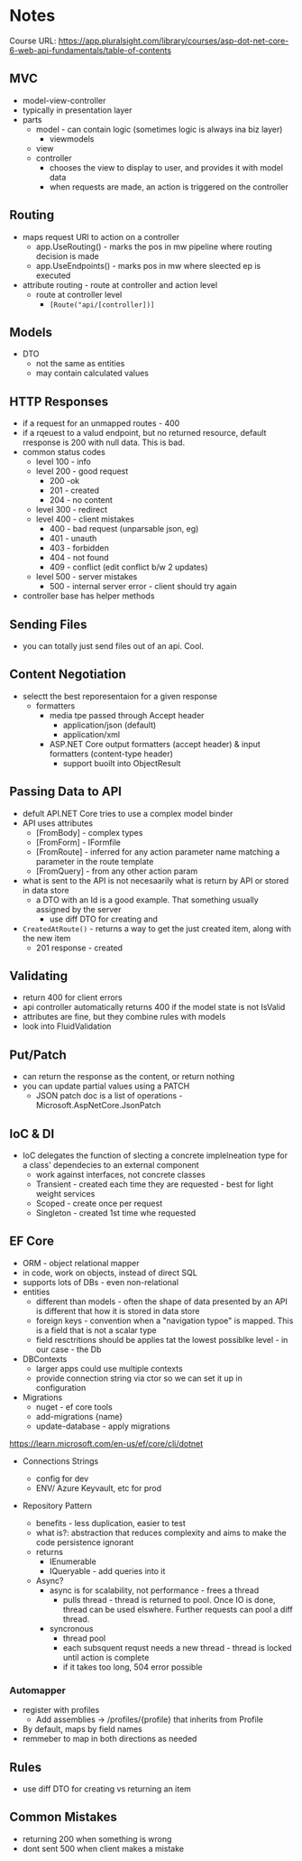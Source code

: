 # Notes

Course URL: https://app.pluralsight.com/library/courses/asp-dot-net-core-6-web-api-fundamentals/table-of-contents

## MVC

- model-view-controller
- typically in presentation layer
- parts
  - model - can contain logic (sometimes logic is always ina  biz layer)
    - viewmodels
  - view
  - controller
    - chooses the view to display to user, and provides it with model data
    - when requests are made, an action is triggered on the controller

## Routing

- maps request URI to action on a controller
  - app.UseRouting() - marks the pos in mw pipeline where routing decision is made
  - app.UseEndpoints() - marks pos in mw where sleected ep is executed
- attribute routing - route at controller and action level
  - route at controller level
    - ```[Route("api/[controller])]```

## Models

- DTO
  - not the same as entities
  - may contain calculated values


## HTTP Responses

- if a request for an unmapped routes - 400
- if a rqeuest to a valud endpoint, but no returned resource, default rresponse is 200 with null data. This is bad.
- common status codes
  - level 100 - info
  - level 200 - good request
    - 200 -ok
    - 201 - created
    - 204 - no content
  - level 300 - redirect
  - level 400 - client mistakes
    - 400 - bad request (unparsable json, eg)
    - 401 - unauth
    - 403 - forbidden
    - 404 - not found
    - 409 - conflict (edit conflict b/w 2 updates)
  - level 500 - server mistakes
    - 500 - internal server error - client should try again
- controller base has helper methods

## Sending Files

- you can totally just send files out of an api. Cool.

## Content Negotiation

- selectt the best reporesentaion for a given response
  - formatters
    - media tpe passed through Accept header
      - application/json (default)
      - application/xml
    - ASP.NET Core output formatters (accept header) & input formatters (content-type header)
      - support buoilt into ObjectResult

## Passing Data to API

- defult API.NET Core tries to use a complex model binder
- API uses attributes
  - [FromBody] - complex types
  - [FromForm] - IFormfile
  - [FromRoute] - inferred for any action parameter name matching a parameter in the route template
  - [FromQuery] - from any other action param
- what is sent to the API is not necesaarily what is return by API or stored in data store
  - a DTO with an Id is a good example. That something usually assigned by the server
    - use diff DTO for creating and
- `CreatedAtRoute()` - returns a way to get the just created item, along with the new item
  - 201 response - created

## Validating

- return 400 for client errors
- api controller automatically returns 400 if the model state is not IsValid
- attributes are fine, but they combine rules with models
- look into FluidValidation

## Put/Patch

- can return the response as the content, or return nothing
- you can update partial values using a PATCH
  - JSON patch doc is a list of operations - Microsoft.AspNetCore.JsonPatch

## IoC & DI

- IoC delegates the function of slecting a concrete implelneation type for a class' dependecies to an external component
  - work against interfaces, not concrete classes
  - Transient - created each time they are requested - best for light weight services
  - Scoped - create once per request
  - Singleton - created 1st time whe requested

## EF Core

- ORM - object relational mapper
- in code, work on objects, instead of direct SQL
- supports lots of DBs - even non-relational
- entities
  - different than models - often the shape of data presented by an API is different that how it is stored in data store
  - foreign keys - convention when a "navigation typoe" is mapped. This is a field that is not a scalar type
  - field resctritions should be applies tat the lowest possiblke level - in our case - the Db
- DBContexts
  - larger apps could use multiple contexts
  - provide connection string via ctor so we can set it up in configuration
- Migrations
  - nuget - ef core tools
  - add-migrations {name}
  - update-database - apply migrations

https://learn.microsoft.com/en-us/ef/core/cli/dotnet

- Connections Strings
  - config for dev
  - ENV/ Azure Keyvault, etc for prod

- Repository Pattern
  - benefits - less duplication, easier to test
  - what is?: abstraction that reduces complexity and aims to make the code persistence ignorant
  - returns
    - IEnumerable
    - IQueryable - add queries into it
  - Async?
    - async is for scalability, not performance - frees a thread
      - pulls thread - thread is returned to pool. Once IO is done, thread can be used elswhere. Further requests can pool a diff thread.
    - syncronous
      - thread pool
      - each subsquent requst needs a new thread - thread is locked until action is complete
      - if it takes too long, 504 error possible

### Automapper

- register with profiles
  - Add assemblies -> /profiles/{profile} that inherits from Profile
- By default, maps by field names
- remmeber to map in both directions as needed

## Rules

- use diff DTO for creating vs returning an item

## Common Mistakes

- returning 200 when something is wrong
- dont sent 500 when client makes a mistake
